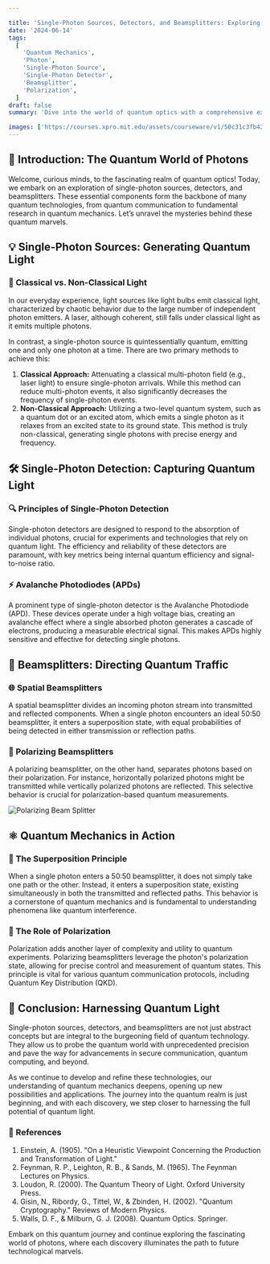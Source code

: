 ```yaml
---

title: 'Single-Photon Sources, Detectors, and Beamsplitters: Exploring Quantum Light'
date: '2024-06-14'
tags:
  [
    'Quantum Mechanics',
    'Photon',
    'Single-Photon Source',
    'Single-Photon Detector',
    'Beamsplitter',
    'Polarization',
  ]
draft: false
summary: 'Dive into the world of quantum optics with a comprehensive exploration of single-photon sources, detectors, and beamsplitters. Understand the principles behind quantum light and its applications in modern technology.'

images: ['https://courses.xpro.mit.edu/assets/courseware/v1/50c31c3fb42016b86fc481200c7ef50a/asset-v1:xPRO+QCFx2+R17+type@asset+block/Polarized_Beam_Splitter.jpg', 'https://www.rics-notebook.com/articleimage/Physics/Single-PhotonSources.webp']
---
```


## 🔬 Introduction: The Quantum World of Photons

Welcome, curious minds, to the fascinating realm of quantum optics! Today, we embark on an exploration of single-photon sources, detectors, and beamsplitters. These essential components form the backbone of many quantum technologies, from quantum communication to fundamental research in quantum mechanics. Let’s unravel the mysteries behind these quantum marvels.

## 💡 Single-Photon Sources: Generating Quantum Light

### 🎇 Classical vs. Non-Classical Light

In our everyday experience, light sources like light bulbs emit classical light, characterized by chaotic behavior due to the large number of independent photon emitters. A laser, although coherent, still falls under classical light as it emits multiple photons.

In contrast, a single-photon source is quintessentially quantum, emitting one and only one photon at a time. There are two primary methods to achieve this:

1. **Classical Approach:** Attenuating a classical multi-photon field (e.g., laser light) to ensure single-photon arrivals. While this method can reduce multi-photon events, it also significantly decreases the frequency of single-photon events.
2. **Non-Classical Approach:** Utilizing a two-level quantum system, such as a quantum dot or an excited atom, which emits a single photon as it relaxes from an excited state to its ground state. This method is truly non-classical, generating single photons with precise energy and frequency.

## 🛠 Single-Photon Detection: Capturing Quantum Light

### 🔍 Principles of Single-Photon Detection

Single-photon detectors are designed to respond to the absorption of individual photons, crucial for experiments and technologies that rely on quantum light. The efficiency and reliability of these detectors are paramount, with key metrics being internal quantum efficiency and signal-to-noise ratio.

### ⚡ Avalanche Photodiodes (APDs)

A prominent type of single-photon detector is the Avalanche Photodiode (APD). These devices operate under a high voltage bias, creating an avalanche effect where a single absorbed photon generates a cascade of electrons, producing a measurable electrical signal. This makes APDs highly sensitive and effective for detecting single photons.

## 🔀 Beamsplitters: Directing Quantum Traffic

### 🌐 Spatial Beamsplitters

A spatial beamsplitter divides an incoming photon stream into transmitted and reflected components. When a single photon encounters an ideal 50:50 beamsplitter, it enters a superposition state, with equal probabilities of being detected in either transmission or reflection paths.

### 📐 Polarizing Beamsplitters

A polarizing beamsplitter, on the other hand, separates photons based on their polarization. For instance, horizontally polarized photons might be transmitted while vertically polarized photons are reflected. This selective behavior is crucial for polarization-based quantum measurements.

![Polarizing Beam Splitter](https://courses.xpro.mit.edu/assets/courseware/v1/50c31c3fb42016b86fc481200c7ef50a/asset-v1:xPRO+QCFx2+R17+type@asset+block/Polarized_Beam_Splitter.jpg)

## ⚛️ Quantum Mechanics in Action

### 🌌 The Superposition Principle

When a single photon enters a 50:50 beamsplitter, it does not simply take one path or the other. Instead, it enters a superposition state, existing simultaneously in both the transmitted and reflected paths. This behavior is a cornerstone of quantum mechanics and is fundamental to understanding phenomena like quantum interference.

### 🧩 The Role of Polarization

Polarization adds another layer of complexity and utility to quantum experiments. Polarizing beamsplitters leverage the photon's polarization state, allowing for precise control and measurement of quantum states. This principle is vital for various quantum communication protocols, including Quantum Key Distribution (QKD).

## 📏 Conclusion: Harnessing Quantum Light

Single-photon sources, detectors, and beamsplitters are not just abstract concepts but are integral to the burgeoning field of quantum technology. They allow us to probe the quantum world with unprecedented precision and pave the way for advancements in secure communication, quantum computing, and beyond.

As we continue to develop and refine these technologies, our understanding of quantum mechanics deepens, opening up new possibilities and applications. The journey into the quantum realm is just beginning, and with each discovery, we step closer to harnessing the full potential of quantum light.

### 🔗 References

1. Einstein, A. (1905). "On a Heuristic Viewpoint Concerning the Production and Transformation of Light."
2. Feynman, R. P., Leighton, R. B., & Sands, M. (1965). The Feynman Lectures on Physics.
3. Loudon, R. (2000). The Quantum Theory of Light. Oxford University Press.
4. Gisin, N., Ribordy, G., Tittel, W., & Zbinden, H. (2002). "Quantum Cryptography." Reviews of Modern Physics.
5. Walls, D. F., & Milburn, G. J. (2008). Quantum Optics. Springer.

Embark on this quantum journey and continue exploring the fascinating world of photons, where each discovery illuminates the path to future technological marvels.
